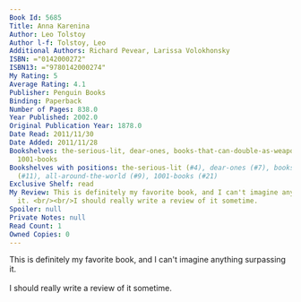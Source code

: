 ```yaml
---
Book Id: 5685
Title: Anna Karenina
Author: Leo Tolstoy
Author l-f: Tolstoy, Leo
Additional Authors: Richard Pevear, Larissa Volokhonsky
ISBN: ="0142000272"
ISBN13: ="9780142000274"
My Rating: 5
Average Rating: 4.1
Publisher: Penguin Books
Binding: Paperback
Number of Pages: 838.0
Year Published: 2002.0
Original Publication Year: 1878.0
Date Read: 2011/11/30
Date Added: 2011/11/28
Bookshelves: the-serious-lit, dear-ones, books-that-can-double-as-weapons, all-around-the-world,
  1001-books
Bookshelves with positions: the-serious-lit (#4), dear-ones (#7), books-that-can-double-as-weapons
  (#11), all-around-the-world (#9), 1001-books (#21)
Exclusive Shelf: read
My Review: This is definitely my favorite book, and I can't imagine anything surpassing
  it. <br/><br/>I should really write a review of it sometime.
Spoiler: null
Private Notes: null
Read Count: 1
Owned Copies: 0
---
```


This is definitely my favorite book, and I can't imagine anything surpassing it. <br/><br/>I should really write a review of it sometime.